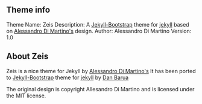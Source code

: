## Theme info

Theme Name: Zeis
Description: A [Jekyll-Bootstrap](http://jekyllbootstrap.com/) theme for [jekyll](https://github.com/mojombo/jekyll)
based on [Alessandro Di Martino's](http://alessandrodimartino.com/) design.
Author: Alessandro Di Martino
Version: 1.0

## About Zeis

Zeis is a nice theme for Jekyll by [Alessandro Di Martino's](http://alessandrodimartino.com/)
It has been ported to [Jekyll-Bootstrap](http://jekyllbootstrap.com/) theme for [jekyll](https://github.com/mojombo/jekyll) by [Dan Barua](http://danbarua.com/)

The original design is copyright Allesandro Di Martino and is licensed under the MIT license.